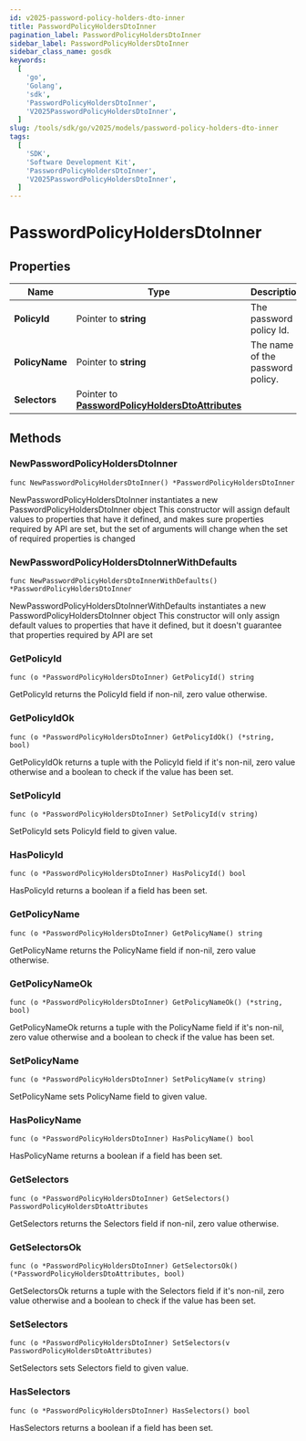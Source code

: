 ```yaml
---
id: v2025-password-policy-holders-dto-inner
title: PasswordPolicyHoldersDtoInner
pagination_label: PasswordPolicyHoldersDtoInner
sidebar_label: PasswordPolicyHoldersDtoInner
sidebar_class_name: gosdk
keywords:
  [
    'go',
    'Golang',
    'sdk',
    'PasswordPolicyHoldersDtoInner',
    'V2025PasswordPolicyHoldersDtoInner',
  ]
slug: /tools/sdk/go/v2025/models/password-policy-holders-dto-inner
tags:
  [
    'SDK',
    'Software Development Kit',
    'PasswordPolicyHoldersDtoInner',
    'V2025PasswordPolicyHoldersDtoInner',
  ]
---
```


# PasswordPolicyHoldersDtoInner

## Properties

| Name | Type | Description | Notes |
| --- | --- | --- | --- |
| **PolicyId** | Pointer to **string** | The password policy Id. | [optional] |
| **PolicyName** | Pointer to **string** | The name of the password policy. | [optional] |
| **Selectors** | Pointer to [**PasswordPolicyHoldersDtoAttributes**](password-policy-holders-dto-attributes) |  | [optional] |

## Methods

### NewPasswordPolicyHoldersDtoInner

`func NewPasswordPolicyHoldersDtoInner() *PasswordPolicyHoldersDtoInner`

NewPasswordPolicyHoldersDtoInner instantiates a new PasswordPolicyHoldersDtoInner object This constructor will assign default values to properties that have it defined, and makes sure properties required by API are set, but the set of arguments will change when the set of required properties is changed

### NewPasswordPolicyHoldersDtoInnerWithDefaults

`func NewPasswordPolicyHoldersDtoInnerWithDefaults() *PasswordPolicyHoldersDtoInner`

NewPasswordPolicyHoldersDtoInnerWithDefaults instantiates a new PasswordPolicyHoldersDtoInner object This constructor will only assign default values to properties that have it defined, but it doesn't guarantee that properties required by API are set

### GetPolicyId

`func (o *PasswordPolicyHoldersDtoInner) GetPolicyId() string`

GetPolicyId returns the PolicyId field if non-nil, zero value otherwise.

### GetPolicyIdOk

`func (o *PasswordPolicyHoldersDtoInner) GetPolicyIdOk() (*string, bool)`

GetPolicyIdOk returns a tuple with the PolicyId field if it's non-nil, zero value otherwise and a boolean to check if the value has been set.

### SetPolicyId

`func (o *PasswordPolicyHoldersDtoInner) SetPolicyId(v string)`

SetPolicyId sets PolicyId field to given value.

### HasPolicyId

`func (o *PasswordPolicyHoldersDtoInner) HasPolicyId() bool`

HasPolicyId returns a boolean if a field has been set.

### GetPolicyName

`func (o *PasswordPolicyHoldersDtoInner) GetPolicyName() string`

GetPolicyName returns the PolicyName field if non-nil, zero value otherwise.

### GetPolicyNameOk

`func (o *PasswordPolicyHoldersDtoInner) GetPolicyNameOk() (*string, bool)`

GetPolicyNameOk returns a tuple with the PolicyName field if it's non-nil, zero value otherwise and a boolean to check if the value has been set.

### SetPolicyName

`func (o *PasswordPolicyHoldersDtoInner) SetPolicyName(v string)`

SetPolicyName sets PolicyName field to given value.

### HasPolicyName

`func (o *PasswordPolicyHoldersDtoInner) HasPolicyName() bool`

HasPolicyName returns a boolean if a field has been set.

### GetSelectors

`func (o *PasswordPolicyHoldersDtoInner) GetSelectors() PasswordPolicyHoldersDtoAttributes`

GetSelectors returns the Selectors field if non-nil, zero value otherwise.

### GetSelectorsOk

`func (o *PasswordPolicyHoldersDtoInner) GetSelectorsOk() (*PasswordPolicyHoldersDtoAttributes, bool)`

GetSelectorsOk returns a tuple with the Selectors field if it's non-nil, zero value otherwise and a boolean to check if the value has been set.

### SetSelectors

`func (o *PasswordPolicyHoldersDtoInner) SetSelectors(v PasswordPolicyHoldersDtoAttributes)`

SetSelectors sets Selectors field to given value.

### HasSelectors

`func (o *PasswordPolicyHoldersDtoInner) HasSelectors() bool`

HasSelectors returns a boolean if a field has been set.

